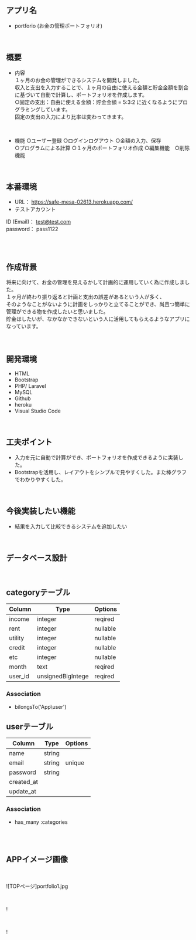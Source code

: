 ## アプリ名
- portforio (お金の管理ポートフォリオ)

<br>

## 概要 
- 内容<br>
１ヶ月のお金の管理ができるシステムを開発しました。<br>
収入と支出を入力することで、１ヶ月の自由に使える金額と貯金金額を割合に基づいて自動で計算し、ポートフォリオを作成します。<br>
○固定の支出：自由に使える金額：貯金金額 = 5:3:2 に近くなるようにプログラミングしています。<br>
固定の支出の入力により比率は変わってきます。<br>
<br>

- 機能
○ユーザー登録  ○ログインログアウト  ○金額の入力、保存 <br>
○プログラムによる計算  ○１ヶ月のポートフォリオ作成  ○編集機能　○削除機能 <br>
<br>

## 本番環境

- URL： https://safe-mesa-02613.herokuapp.com/
- テストアカウント <br>

ID (Email)： test@test.com<br>
password： pass1122<br>
<br>

<br>


## 作成背景
将来に向けて、お金の管理を見えるかして計画的に運用していく為に作成しました。<br>
１ヶ月が終わり振り返ると計画と支出の誤差があるという人が多く、<br>
そのようなことがないように計画をしっかりと立てることができ、尚且つ簡単に管理ができる物を作成したいと思いました。<br>
貯金はしたいが、なかなかできないという人に活用してもらえるようなアプリになっています。<br>
<br>
<br>

## 開発環境
- HTML
- Bootstrap
- PHP/ Laravel
- MySQL
- Github
- heroku
- Visual Studio Code
<br>

## 工夫ポイント

- 入力を元に自動で計算ができ、ポートフォリオを作成できるように実装した。
- Bootstrapを活用し、レイアウトをシンプルで見やすくした。また棒グラフでわかりやすくした。
<br>

## 今後実装したい機能
- 結果を入力して比較できるシステムを追加したい
<br>


## データベース設計
<br>

## categoryテーブル

|Column|Type|Options|
|------|----|-------|
|income|integer|reqired|
|rent|integer|nullable|
|utility|integer|nullable|
|credit|integer|nullable|
|etc|integer|nullable|
|month|text|reqired|
|user_id|unsignedBigIntege|reqired|

### Association
- bilongsTo('App\user')


## userテーブル

|Column|Type|Options|
|------|----|-------|
|name|string|
|email|string|unique|
|password|string|
|created_at|
|update_at|

### Association
- has_many :categories




<br>
<br>

## APPイメージ画像
<br>

![TOPページ]portfolio1.jpg

<br>

!

<br>

!
